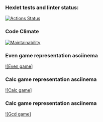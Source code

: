 ### Hexlet tests and linter status:
[![Actions Status](https://github.com/Yurikze/php-project-45/actions/workflows/hexlet-check.yml/badge.svg)](https://github.com/Yurikze/php-project-45/actions)

### Code Climate
[![Maintainability](https://api.codeclimate.com/v1/badges/e8b96b39a49955da1fc5/maintainability)](https://codeclimate.com/github/Yurikze/php-project-45/maintainability)

### Even game representation asciinema
[![Even game]](https://asciinema.org/a/4OdGx0rsXQcaYDYzy88YSnJMp)

### Calc game representation asciinema
[![Calc game]](https://asciinema.org/a/zPbTFQWV5S60SoIZRN5J3jddm)

### Calc game representation asciinema
[![Gcd game]](https://asciinema.org/a/to1bTNNaE4UBt3yha4vjUlugb)